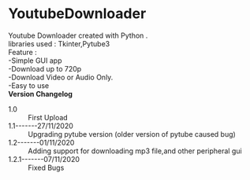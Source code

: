 # YoutubeDownloader
Youtube Downloader created with Python .
<br>libraries used : Tkinter,Pytube3
<br>Feature : <br>-Simple GUI app
              <br>-Download up to 720p 
              <br>-Download Video or Audio Only.
              <br>-Easy to use
<br>
<b>Version Changelog</b>
<dl>
  <dt>1.0</dt>
  <dd>First Upload</dd>
  <dt>1.1-------27/11/2020</dt>
  <dd>Upgrading pytube version (older version of pytube caused bug)</dd>
  <dt>1.2-------01/11/2020</dt>
  <dd>Adding support for downloading mp3 file,and other peripheral gui</dd>
  <dt>1.2.1-------07/11/2020</dt>
  <dd>Fixed Bugs</dd>
</dl>
